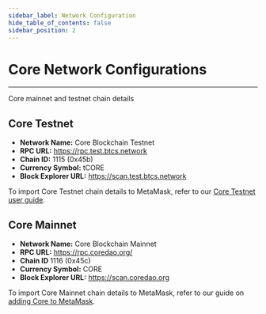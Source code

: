 ```yaml
---
sidebar_label: Network Configuration
hide_table_of_contents: false
sidebar_position: 2
---
```


# Core Network Configurations
---

Core mainnet and testnet chain details

## Core Testnet
* **Network Name:** Core Blockchain Testnet
* **RPC URL:** https://rpc.test.btcs.network
* **Chain ID:** 1115 (0x45b)
* **Currency Symbol:** tCORE
* **Block Explorer URL:** https://scan.test.btcs.network

To import Core Testnet chain details to MetaMask, refer to our [Core Testnet user guide](./core-testnet-wallet-config.md).

## Core Mainnet
* **Network Name:** Core Blockchain Mainnet
* **RPC URL:** https://rpc.coredao.org/
* **Chain ID** 1116 (0x45c)
* **Currency Symbol:** CORE
* **Block Explorer URL:** https://scan.coredao.org

To import Core Mainnet chain details to MetaMask, refer to our guide on [adding Core to MetaMask](https://medium.com/@core_dao/add-core-to-metamask-7b1dd90041ce).

